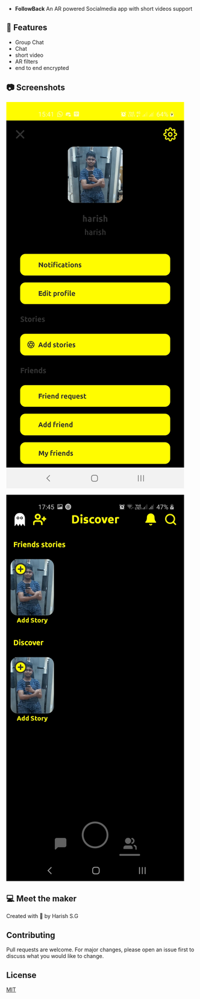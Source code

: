 
- **FollowBack** An AR powered Socialmedia app with short videos support 

## 🔧 Features

- Group Chat
- Chat
- short video
- AR filters 
- end to end encrypted 



## 📷 Screenshots

  ![wht](https://github.com/harishsg99/Followback/blob/main/imgs/Screenshot_20210220-154130_FollowBack.jpg)
 
 ![mailz](https://github.com/harishsg99/Followback/blob/main/imgs/Screenshot_20210220-174534_FollowBack.jpg)
 
 

## 💻 Meet the maker

Created with 💖 by Harish S.G

## Contributing
Pull requests are welcome. For major changes, please open an issue first to discuss what you would like to change.

## License
[MIT](https://choosealicense.com/licenses/mit/)
